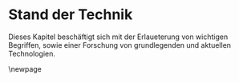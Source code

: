 # Stand der Technik

Dieses Kapitel beschäftigt sich mit der Erlaueterung von wichtigen Begriffen, 
sowie einer Forschung von grundlegenden und aktuellen Technologien. 

\newpage
